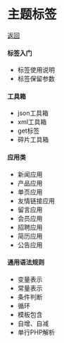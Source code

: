主题标签
========

[返回](README.md)


#### 标签入门
*	标签使用说明
*	标签保留参数

#### 工具箱
*	json工具箱
*	xml工具箱
*	get标签
*	碎片工具箱

#### 应用类
*	新闻应用
*	产品应用
*	单页应用
*	友情链接应用
*	留言应用
*	会员应用
*	招聘应用
*	简历应用
*	公告应用

#### 通用语法规则
*	变量表示
*	常量表示
*	条件判断
*	循环
*	模板包含
*	自增、自减
*	单行PHP解析
